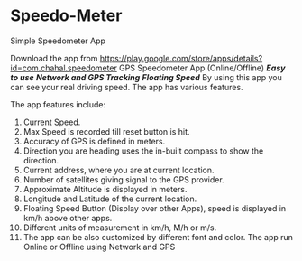# Speedo-Meter
Simple Speedometer App

Download the app from https://play.google.com/store/apps/details?id=com.chahal.speedometer
GPS Speedometer App (Online/Offline)
***Easy to use***
***Network and GPS Tracking***
***Floating Speed***
By using this app you can see your real driving speed. The app has various features.



The app features include:
1. Current Speed.
2. Max Speed is recorded till reset button is hit.
3. Accuracy of GPS is defined in meters.
4. Direction you are heading uses the in-built compass to show the direction.
5. Current address, where you are at current location.
6. Number of satellites giving signal to the GPS provider.
7. Approximate Altitude is displayed in meters.
8. Longitude and Latitude of the current location.
9. Floating Speed Button (Display over other Apps), speed is displayed in km/h above other apps.
10. Different units of measurement in km/h, M/h or m/s.
11. The app can be also customized by different font and color.
The app run Online or Offline using Network and GPS
